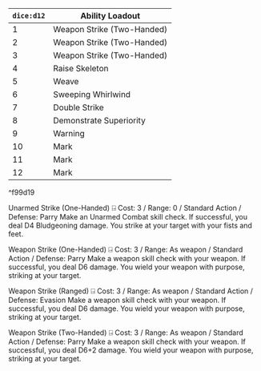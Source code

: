 
| `dice:d12` | Ability Loadout  |
| ---------- | -------- |
| 1          | Weapon Strike (Two-Handed)     |
| 2          | Weapon Strike (Two-Handed)      |
| 3          | Weapon Strike (Two-Handed)   |
| 4          | Raise Skeleton     |
| 5          | Weave    |
| 6          | Sweeping Whirlwind |
| 7          | Double Strike     |
| 8          | Demonstrate Superiority |
| 9          | Warning   |
| 10         | Mark  |
| 11         | Mark    |
| 12         | Mark   |

^f99d19



Unarmed Strike (One-Handed) ⍈
Cost: 3 / Range: 0 / Standard Action / Defense: Parry
Make an Unarmed Combat skill check. If successful, you deal D4 Bludgeoning damage.
You strike at your target with your fists and feet.

Weapon Strike (One-Handed) ⍈
Cost: 3 / Range: As weapon / Standard Action / Defense: Parry
Make a weapon skill check with your weapon. If successful, you deal D6 damage.
You wield your weapon with purpose, striking at your target.

Weapon Strike (Ranged) ⍈
Cost: 3 / Range: As weapon / Standard Action / Defense: Evasion 
Make a weapon skill check with your weapon. If successful, you deal D6 damage.
You wield your weapon with purpose, striking at your target.

Weapon Strike (Two-Handed) ⍈
Cost: 3 / Range: As weapon / Standard Action / Defense: Parry
Make a weapon skill check with your weapon. If successful, you deal D6+2 damage.
You wield your weapon with purpose, striking at your target.
